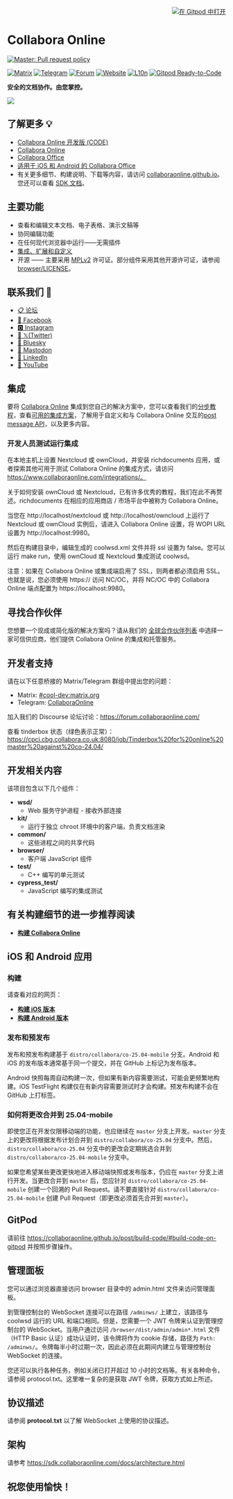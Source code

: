<p align="right"><a href="#gitpod"><img alt="在 Gitpod 中打开" src="https://gitpod.io/button/open-in-gitpod.svg"></a></p>

# Collabora Online
<!--
[![Master: Pull request policy](https://img.shields.io/badge/Master-PRs%20can%20be%20merge%20without%20approval-42BC00?logoColor=42BC00&logo=git "Main release is still distant. Thanks for your support and contributions! :)")](https://github.com/CollaboraOnline/online/blob/master/CONTRIBUTING.md#contributing-to-source-code)
-->
[![Master: Pull request policy](https://img.shields.io/badge/Master-受保护的%2C%20PRs%20需要审核-red?logoColor=lightred&logo=git "Collabora 团队正在准备下一次发布，因此 'master' 分支目前受保护，PR 需要 1 次审核后才能合并。感谢您的支持和贡献！:)")](https://github.com/CollaboraOnline/online/blob/master/CONTRIBUTING.md#contributing-to-source-code)


[![Matrix](https://img.shields.io/badge/Matrix-%23cool--dev-turquoise.svg)](https://matrix.to/#/#cool-dev:matrix.org)
[![Telegram](https://img.shields.io/badge/Telegram-Collabora%20Online-green.svg)](https://t.me/CollaboraOnline)
[![Forum](https://img.shields.io/badge/Forum-Discourse-blue.svg)](https://forum.collaboraonline.com/)
[![Website](https://img.shields.io/badge/Website-collaboraonline.github.io-blueviolet.svg)](https://collaboraonline.github.io/)
[![L10n](https://img.shields.io/badge/L10n-Weblate-lightgrey.svg)](https://hosted.weblate.org/projects/collabora-online/)
[![Gitpod Ready-to-Code](https://img.shields.io/badge/Gitpod-ready--to--code-blue?logo=gitpod)](https://gitpod.io/#https://github.com/CollaboraOnline/online)


**安全的文档协作。由您掌控。**

![](https://www.collaboraonline.com/wp-content/uploads/2024/02/Website_COOL_2305_Home-1024x366.png)

## 了解更多 💡
* [Collabora Online 开发版 (CODE)](https://www.collaboraonline.com/code/)
* [Collabora Online](https://www.collaboraonline.com/collabora-online/)
* [Collabora Office](https://www.collaboraonline.com/collabora-office/)
* [适用于 iOS 和 Android 的 Collabora Office](https://www.collaboraonline.com/collabora-office-android-ios/)
* 有关更多细节、构建说明、下载等内容，请访问 [collaboraonline.github.io](https://collaboraonline.github.io/)。您还可以查看 [SDK 文档](https://sdk.collaboraonline.com/)。

## 主要功能
* 查看和编辑文本文档、电子表格、演示文稿等
* 协同编辑功能
* 在任何现代浏览器中运行——无需插件
* [集成、扩展和自定义](https://www.collaboraonline.com/integrations/)
* 开源 —— 主要采用 [MPLv2](http://mozilla.org/MPL/2.0/) 许可证。部分组件采用其他开源许可证，请参阅 [browser/LICENSE](https://github.com/CollaboraOnline/online/blob/master/browser/LICENSE)。

## 联系我们 💬

* [📋 论坛](https://forum.collaboraonline.com/)
* [👥 Facebook](https://www.facebook.com/collaboraoffice/)
* [🅾 Instagram](https://www.instagram.com/collaboraoffice/)
* [🐣 𝕏(Twitter)](https://twitter.com/CollaboraOffice)
* [🦋 Bluesky](https://bsky.app/profile/collaboraonline.com)
* [🐘 Mastodon](https://mastodon.social/@CollaboraOffice)
* [💼 LinkedIn](https://www.linkedin.com/products/collaboraproductivity-collabora-online/)
* [🎥 YouTube](https://www.youtube.com/@CollaboraOnline)

## 集成

要将 [Collabora Online](https://sdk.collaboraonline.com/docs/why_integrate.html) 集成到您自己的解决方案中，您可以查看我们的[分步教程](https://sdk.collaboraonline.com/docs/Step_by_step_tutorial.html)，查看[可用的集成方案](https://sdk.collaboraonline.com/docs/available_integrations.html)，了解用于自定义和与 Collabora Online 交互的[post message API](https://sdk.collaboraonline.com/docs/postmessage_api.html)，以及更多内容。

### 开发人员测试运行集成

在本地主机上设置 Nextcloud 或 ownCloud，并安装 richdocuments 应用，或者探索其他可用于测试 Collabora Online 的集成方式，请访问 https://www.collaboraonline.com/integrations/。

关于如何安装 ownCloud 或 Nextcloud，已有许多优秀的教程，我们在此不再赘述。richdocuments 在相应的应用商店 / 市场平台中被称为 Collabora Online。

当您在 http://localhost/nextcloud 或 http://localhost/owncloud 上运行了 Nextcloud 或 ownCloud 实例后，请进入 Collabora Online 设置，将 WOPI URL 设置为 http://localhost:9980。

然后在构建目录中，编辑生成的 coolwsd.xml 文件并将 ssl 设置为 false。您可以运行 make run，使用 ownCloud 或 Nextcloud 集成测试 coolwsd。

注意：如果在 Collabora Online 或集成端启用了 SSL，则两者都必须启用 SSL。也就是说，您必须使用 https:// 访问 NC/OC，并将 NC/OC 中的 Collabora Online 端点配置为 https://localhost:9980。

## 寻找合作伙伴

您想要一个现成或简化版的解决方案吗？请从我们的 [全球合作伙伴列表](https://www.collaboraonline.com/partners/) 中选择一家可信供应商，他们提供 Collabora Online 的集成和托管服务。

## 开发者支持

请在以下任意桥接的 Matrix/Telegram 群组中提出您的问题：
* Matrix: [#cool-dev:matrix.org](https://matrix.to/#/#cool-dev:matrix.org)
* Telegram: [CollaboraOnline](https://t.me/CollaboraOnline)

加入我们的 Discourse 论坛讨论：https://forum.collaboraonline.com/

查看 tinderbox 状态（绿色表示正常）：
https://cpci.cbg.collabora.co.uk:8080/job/Tinderbox%20for%20online%20master%20against%20co-24.04/

## 开发相关内容

该项目包含以下几个组件：
* **wsd/**
  * Web 服务守护进程 - 接收外部连接
* **kit/**
  * 运行于独立 chroot 环境中的客户端，负责文档渲染
* **common/**
  * 这些进程之间的共享代码
* **browser/**
  * 客户端 JavaScript 组件
* **test/**
  * C++ 编写的单元测试
* **cypress_test/**
  * JavaScript 编写的集成测试

## 有关构建细节的进一步推荐阅读

* **[构建 Collabora Online](https://collaboraonline.github.io/post/build-code/)**

## iOS 和 Android 应用

### 构建

请查看对应的网页：
* **[构建 iOS 版本](https://collaboraonline.github.io/post/build-code-ios/)**
* **[构建 Android 版本](https://collaboraonline.github.io/post/build-code-android/)**

### 发布和预发布

发布和预发布构建基于 `distro/collabora/co-25.04-mobile` 分支。Android 和 iOS 的发布版本通常基于同一个提交，并在 GitHub 上标记为发布版本。

Android 快照每周自动构建一次，但如果有新内容需要测试，可能会更频繁地构建。iOS TestFlight 构建仅在有新内容需要测试时才会构建。预发布构建不会在 GitHub 上打标签。

### 如何将更改合并到 25.04-mobile

即使您正在开发仅限移动端的功能，也应继续在 `master` 分支上开发。`master` 分支上的更改将根据发布计划合并到 `distro/collabora/co-25.04` 分支中。然后，`distro/collabora/co-25.04` 分支中的更改会定期挑选合并到 `distro/collabora/co-25.04-mobile` 分支中。

如果您希望某些更改更快地进入移动端快照或发布版本，仍应在 `master` 分支上进行开发。当更改合并到 `master` 后，您应针对 `distro/collabora/co-25.04-mobile` 创建一个回溯的 Pull Request。请不要直接针对 `distro/collabora/co-25.04-mobile` 创建 Pull Request（即更改必须首先合并到 `master`）。

## GitPod

请前往 https://collaboraonline.github.io/post/build-code/#build-code-on-gitpod 并按照步骤操作。

## 管理面板

您可以通过浏览器直接访问 browser 目录中的 admin.html 文件来访问管理面板。

到管理控制台的 WebSocket 连接可以在路径 `/adminws/` 上建立，该路径与 coolwsd 运行的 URL 和端口相同。但是，您需要一个 JWT 令牌来认证到管理控制台的 WebSocket。当用户通过访问 `/browser/dist/admin/admin*.html` 文件（HTTP Basic 认证）成功认证时，该令牌将作为 cookie 存储，路径为 `Path: /adminws/`。令牌每半小时过期一次，因此必须在此期间内建立与管理控制台 WebSocket 的连接。

您还可以执行各种任务，例如关闭已打开超过 10 小时的文档等。有关各种命令，请参阅 protocol.txt。这里唯一复杂的是获取 JWT 令牌，获取方式如上所述。

## 协议描述

请参阅 **protocol.txt** 以了解 WebSocket 上使用的协议描述。

## 架构

请参考 https://sdk.collaboraonline.com/docs/architecture.html

## 祝您使用愉快！